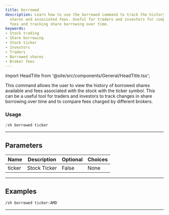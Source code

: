 ```yaml
---
title: borrowed
description: Learn how to use the borrowed command to track the history of borrowed
  shares and associated fees. Useful for traders and investors for comparing broker
  fees and tracking share borrowing over time.
keywords:
- Stock trading
- Share borrowing
- Stock ticker
- Investors
- Traders
- Borrowed shares
- Broker fees
---
```


import HeadTitle from '@site/src/components/General/HeadTitle.tsx';

<HeadTitle title="short_data: borrowed - Discord Reference | OpenBB Bot Docs" />

This command allows the user to view the history of borrowed shares available and fees associated with the stock with the ticker symbol. This can be a useful tool for traders and investors to track changes in share borrowing over time and to compare fees charged by different brokers.

### Usage

```python wordwrap
/sh borrowed ticker
```

---

## Parameters

| Name | Description | Optional | Choices |
| ---- | ----------- | -------- | ------- |
| ticker | Stock Ticker | False | None |


---

## Examples

```
/sh borrowed ticker:AMD
```

---
